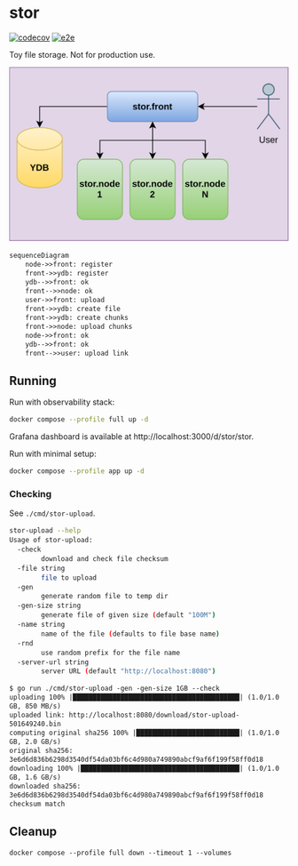 # stor

[![codecov](https://codecov.io/gh/ernado/stor/graph/badge.svg?token=ULW7VAOOSP)](https://codecov.io/gh/ernado/stor)
[![e2e](https://github.com/ernado/stor/actions/workflows/e2e.yml/badge.svg)](https://github.com/ernado/stor/actions/workflows/e2e.yml)

Toy file storage. Not for production use.

![stor.svg](stor.svg)

```mermaid
sequenceDiagram
    node->>front: register
    front->>ydb: register
    ydb-->>front: ok
    front-->>node: ok
    user->>front: upload
    front->>ydb: create file
    front->>ydb: create chunks
    front->>node: upload chunks
    node->>front: ok
    ydb-->>front: ok
    front-->>user: upload link
```

## Running

Run with observability stack:

```bash
docker compose --profile full up -d
```

Grafana dashboard is available at http://localhost:3000/d/stor/stor.

Run with minimal setup:
```bash
docker compose --profile app up -d
```

### Checking

See `./cmd/stor-upload`.

```bash
stor-upload --help
Usage of stor-upload:
  -check
    	download and check file checksum
  -file string
    	file to upload
  -gen
    	generate random file to temp dir
  -gen-size string
    	generate file of given size (default "100M")
  -name string
    	name of the file (defaults to file base name)
  -rnd
    	use random prefix for the file name
  -server-url string
    	server URL (default "http://localhost:8080")
```

```console
$ go run ./cmd/stor-upload -gen -gen-size 1GB --check
uploading 100% |██████████████████████████████████████████| (1.0/1.0 GB, 850 MB/s)
uploaded link: http://localhost:8080/download/stor-upload-501649240.bin
computing original sha256 100% |██████████████████████████| (1.0/1.0 GB, 2.0 GB/s)
original sha256: 3e6d6d836b6298d3540df54da03bf6c4d980a749890abcf9af6f199f58ff0d18
downloading 100% |████████████████████████████████████████| (1.0/1.0 GB, 1.6 GB/s)
downloaded sha256: 3e6d6d836b6298d3540df54da03bf6c4d980a749890abcf9af6f199f58ff0d18
checksum match
```

## Cleanup

```
docker compose --profile full down --timeout 1 --volumes
```
